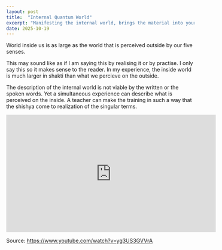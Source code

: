 ```yaml
---
layout: post
title:  "Internal Quantum World"
excerpt: "Manifesting the internal world, brings the material into your world"
date: 2025-10-19
---
```



World inside us is as large as the world that is perceived outside by our five senses.

This may sound like as if I am saying this by realising it or by practise. I only say this so it makes sense to the reader.
In my experience, the inside world is much larger in shakti than what we percieve on the outside.

The description of the internal world is not viable by the written or the spoken words. Yet a simultaneous experience can describe what is perceived on the inside. 
A teacher can make the training in such a way that the shishya come to realization of the singular terms.



<iframe width="560" height="315" src="https://www.youtube.com/embed/6nRbjOHe-HU?si=_rDQl1FgGn11u4kh" title="YouTube video player" frameborder="0" allow="accelerometer; autoplay; clipboard-write; encrypted-media; gyroscope; picture-in-picture; web-share" referrerpolicy="strict-origin-when-cross-origin" allowfullscreen></iframe>


Source: https://www.youtube.com/watch?v=yg3US3GVVrA

